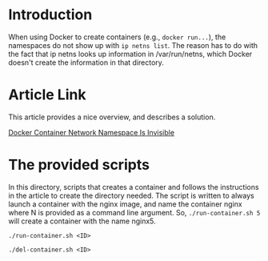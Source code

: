 # Introduction

When using Docker to create containers (e.g., `docker run...`), the namespaces do not show up with `ip netns list`.  The reason has to do with the fact that ip netns looks up information in /var/run/netns, which Docker doesn't create the information in that directory.

# Article Link

This article provides a nice overview, and describes a solution.

[Docker Container Network Namespace Is Invisible](https://www.baeldung.com/linux/docker-network-namespace-invisible)

# The provided scripts

In this directory, scripts that creates a container and follows the instructions in the article to create the directory needed.  The script is written to always launch a container with the nginx image, and name the container nginx<N> where N is provided as a command line argument.  So, `./run-container.sh 5` will create a container with the name nginx5.

```
./run-container.sh <ID>

./del-container.sh <ID>
```


